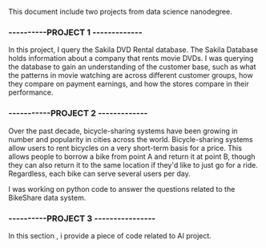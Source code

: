 This document include two projects from data science nanodegree.

### ----------PROJECT 1 -------------
 
In this project, I query the Sakila DVD Rental database. The Sakila Database holds information about a company that rents movie DVDs. I was querying the database to gain an understanding of the customer base, such as what the patterns in movie watching are across different customer groups, how they compare on payment earnings, and how the stores compare in their performance. 


### -----------PROJECT 2 -------------

Over the past decade, bicycle-sharing systems have been growing in number and popularity in cities across the world. Bicycle-sharing systems allow users to rent bicycles on a very short-term basis for a price. This allows people to borrow a bike from point A and return it at point B, though they can also return it to the same location if they'd like to just go for a ride. Regardless, each bike can serve several users per day.

I was working on python code to answer the questions related to the BikeShare data system.


### ----------PROJECT 3 ----------------

In this section , i provide a piece of code related to AI project.
